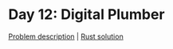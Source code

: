 # Day 12: Digital Plumber

[Problem description](https://adventofcode.com/2017/day/12) | [Rust solution](./mod.rs)
